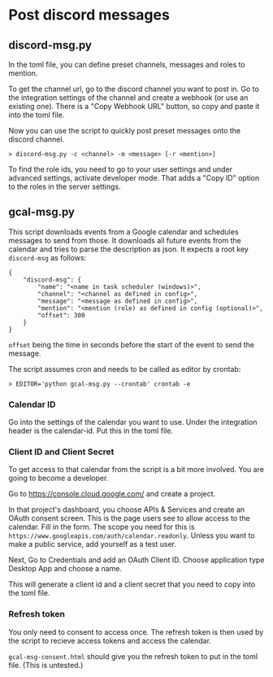 # Post discord messages

## discord-msg.py

In the toml file, you can define preset channels, messages and roles to mention.

To get the channel url, go to the discord channel you want to post in. Go to
the integration settings of the channel and create a webhook (or use an
existing one). There is a "Copy Webhook URL" button, so copy and paste it into
the toml file.

Now you can use the script to quickly post preset messages onto the discord
channel.

	> discord-msg.py -c <channel> -m <message> [-r <mention>]

To find the role ids, you need to go to your user settings and under advanced
settings, activate developer mode. That adds a "Copy ID" option to the roles
in the server settings.


## gcal-msg.py

This script downloads events from a Google calendar and schedules messages to
send from those. It downloads all future events from the calendar and tries to
parse the description as json. It expects a root key `discord-msg` as follows:

	{
		"discord-msg": {
			"name": "<name in task scheduler (windows)>",
			"channel": "<channel as defined in config>",
			"message": "<message as defined in config>",
			"mention": "<mention (role) as defined in config (optional)>",
			"offset": 300
		}
	}

`offset` being the time in seconds before the start of the event to send the
message.

The script assumes cron and needs to be called as editor by crontab:

	> EDITOR='python gcal-msg.py --crontab' crontab -e

### Calendar ID

Go into the settings of the calendar you want to use. Under the integration
header is the calendar-id. Put this in the toml file.

### Client ID and Client Secret

To get access to that calendar from the script is a bit more involved. You are
going to become a developer.

Go to https://console.cloud.google.com/ and create a project.

In that project's dashboard, you choose APIs & Services and create an OAuth
consent screen. This is the page users see to allow access to the calendar.
Fill in the form. The scope you need for this is
`https://www.googleapis.com/auth/calendar.readonly`.
Unless you want to make a public service, add yourself as a test user.

Next, Go to Credentials and add an OAuth Client ID. Choose application type
Desktop App and choose a name.

This will generate a client id and a client secret that you need to copy into
the toml file.

### Refresh token

You only need to consent to access once. The refresh token is then used by the
script to recieve access tokens and access the calendar.

`gcal-msg-consent.html` should give you the refresh token to put in the toml
file. (This is untested.)

